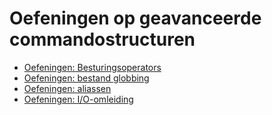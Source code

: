 # Oefeningen op geavanceerde commandostructuren
* [Oefeningen: Besturingsoperators](./be-nl/exercises/control_operators/99_exercises_nl.md) 
* [Oefeningen: bestand globbing](./be-nl//exercises/file_globbing/99_exercises_nl.md) 
* [Oefeningen: aliassen](./be-nl/exercises/aliases/99_exercises_nl.md) 
* [Oefeningen: I/O-omleiding](./be-nl//exercises/io_redirection/99_exercises_nl.md) 